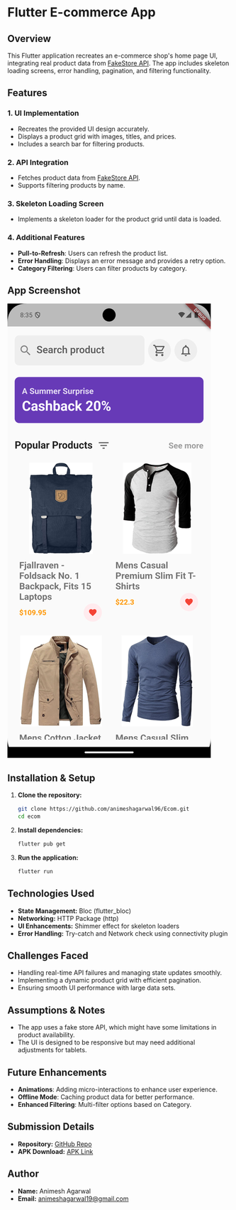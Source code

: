 # Flutter E-commerce App

## Overview

This Flutter application recreates an e-commerce shop's home page UI, integrating real product data from [FakeStore API](https://fakestoreapi.com/products). The app includes skeleton loading screens, error handling, pagination, and filtering functionality.

## Features

### 1. UI Implementation

- Recreates the provided UI design accurately.
- Displays a product grid with images, titles, and prices.
- Includes a search bar for filtering products.

### 2. API Integration

- Fetches product data from [FakeStore API](https://fakestoreapi.com/products).
- Supports filtering products by name.

### 3. Skeleton Loading Screen

- Implements a skeleton loader for the product grid until data is loaded.

### 4. Additional Features

- **Pull-to-Refresh**: Users can refresh the product list.
- **Error Handling**: Displays an error message and provides a retry option.
- **Category Filtering**: Users can filter products by category.

## App Screenshot

![App Screenshot](assets/images/Screenshot_1741100734.png)

## Installation & Setup

1. **Clone the repository:**
   ```sh
   git clone https://github.com/animeshagarwal96/Ecom.git
   cd ecom
   ```
2. **Install dependencies:**
   ```sh
   flutter pub get
   ```
3. **Run the application:**
   ```sh
   flutter run
   ```

## Technologies Used

- **State Management:** Bloc (flutter\_bloc)
- **Networking:** HTTP Package (http)
- **UI Enhancements:** Shimmer effect for skeleton loaders
- **Error Handling:** Try-catch and Network check using connectivity plugin

## Challenges Faced

- Handling real-time API failures and managing state updates smoothly.
- Implementing a dynamic product grid with efficient pagination.
- Ensuring smooth UI performance with large data sets.

## Assumptions & Notes

- The app uses a fake store API, which might have some limitations in product availability.
- The UI is designed to be responsive but may need additional adjustments for tablets.

## Future Enhancements

- **Animations**: Adding micro-interactions to enhance user experience.
- **Offline Mode**: Caching product data for better performance.
- **Enhanced Filtering**: Multi-filter options based on Category.

## Submission Details

- **Repository:** [GitHub Repo](https://github.com/animeshagarwal96/Ecom.git)
- **APK Download:** [APK Link](https://fileport.io/3VR2nzzh8qVA)

## Author

- **Name:** Animesh Agarwal
- **Email:** animeshagarwal19@gmail.com

